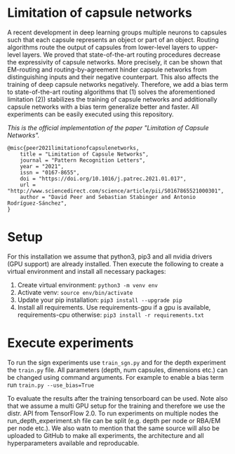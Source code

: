 # Limitation of capsule networks
A recent development in deep learning groups multiple neurons to capsules such that each capsule represents an object or part of an object. Routing algorithms route the output of capsules from lower-level layers to upper-level layers. We proved that state-of-the-art routing procedures decrease the expressivity of capsule networks. More precisely, it can be shown that EM-routing and routing-by-agreement hinder capsule networks from distinguishing inputs and their negative counterpart. This also affects the training of deep capsule networks negatively. Therefore, we add a bias term to state-of-the-art routing algorithms that (1) solves the aforementioned limitation (2)) stabilizes the training of capsule networks and additionally capsule networks with a bias term generalize better and faster. All experiments can be easily executed using this repository.

*This is the official implementation of the paper "Limitation of Capsule Networks".*

    @misc{peer2021limitationofcapsulenetworks,
        title = "Limitation of Capsule Networks",
        journal = "Pattern Recognition Letters",
        year = "2021",
        issn = "0167-8655",
        doi = "https://doi.org/10.1016/j.patrec.2021.01.017",
        url = "http://www.sciencedirect.com/science/article/pii/S0167865521000301",
        author = "David Peer and Sebastian Stabinger and Antonio Rodríguez-Sánchez",
    }


# Setup
For this installation we assume that python3, pip3 and all nvidia drivers
(GPU support) are already installed. Then execute the following
to create a virtual environment and install all necessary packages:

1. Create virtual environment: ```python3 -m venv env```
2. Activate venv: ```source env/bin/activate```
3. Update your pip installation: ```pip3 install --upgrade pip```
4. Install all requirements. Use requirements-gpu if a gpu is available, requirements-cpu otherwise: ```pip3 install -r requirements.txt```


# Execute experiments
To run the sign experiments use ```train_sgn.py``` and for the depth 
experiment the ```train.py``` file. All parameters (depth, num capsules, 
dimensions etc.) can be changed using command arguments. For example to 
enable a bias term run ```train.py --use_bias=True```

To evaluate the results after the training tensorboard can be used.
Note also that we assume a multi GPU setup for the training and therefore we use the 
distr. API from TensorFlow 2.0. To run experiments on multiple nodes the run_depth_experiment.sh
file can be split (e.g. depth per node or RBA/EM per node etc.). 
We also watn to mention that the same source will also be uploaded 
to GitHub to make all experiments, the architecture and all hyperparameters available and
reproducable.
